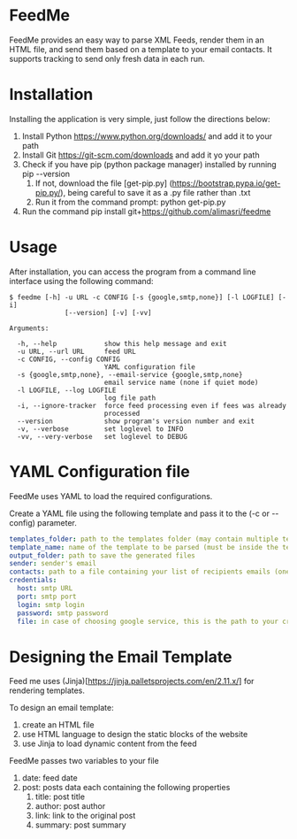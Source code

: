 # FeedMe

FeedMe provides an easy way to parse XML Feeds, render them in an HTML file, and send them based on a template to your email contacts.
 It supports tracking to send only fresh data in each run.

# Installation

Installing the application is very simple, just follow the directions below:

1. Install Python https://www.python.org/downloads/ and add it to your path
1. Install Git https://git-scm.com/downloads and add it yo your path
1. Check if you have pip (python package manager) installed by running pip --version
    1. If not, download the file [get-pip.py] (https://bootstrap.pypa.io/get-pip.py/), being careful to save it as a .py file rather than .txt
    1. Run it from the command prompt: python get-pip.py
1. Run the command pip install git+https://github.com/alimasri/feedme

# Usage

After installation, you can access the program from a command line interface using the following command:

```
$ feedme [-h] -u URL -c CONFIG [-s {google,smtp,none}] [-l LOGFILE] [-i]
              [--version] [-v] [-vv]

Arguments:

  -h, --help            show this help message and exit
  -u URL, --url URL     feed URL
  -c CONFIG, --config CONFIG
                        YAML configuration file
  -s {google,smtp,none}, --email-service {google,smtp,none}
                        email service name (none if quiet mode)
  -l LOGFILE, --log LOGFILE
                        log file path
  -i, --ignore-tracker  force feed processing even if fees was already
                        processed
  --version             show program's version number and exit
  -v, --verbose         set loglevel to INFO
  -vv, --very-verbose   set loglevel to DEBUG
```

# YAML Configuration file

FeedMe uses YAML to load the required configurations.

Create a YAML file using the following template and pass it to the (-c or --config) parameter.

```yaml
templates_folder: path to the templates folder (may contain multiple templates)
template_name: name of the template to be parsed (must be inside the templates folder)
output_folder: path to save the generated files
sender: sender's email
contacts: path to a file containing your list of recipients emails (one email per line)
credentials:
  host: smtp URL
  port: smtp port
  login: smtp login
  password: smtp password
  file: in case of choosing google service, this is the path to your credentials.json file [more info](https://developers.google.com/gmail/api/quickstart/python)
```

# Designing the Email Template

Feed me uses (Jinja)[https://jinja.palletsprojects.com/en/2.11.x/] for rendering templates.

To design an email template:

1. create an HTML file
1. use HTML language to design the static blocks of the website
1. use Jinja to load dynamic content from the feed

FeedMe passes two variables to your file
1. date: feed date
1. post: posts data each containing the following properties
    1. title: post title
    1. author: post author
    1. link: link to the original post
    1. summary: post summary